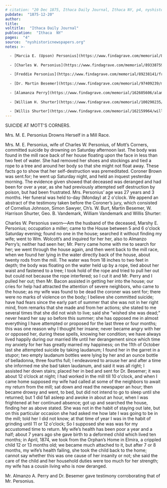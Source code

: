 ```yaml
---
# citation: "20 Dec 1875, Ithaca Daily Journal, Ithaca NY, p4, nyshistoricnewspapers.org."
pubdate:  "1875-12-20"
author: 
title: 
voltitle:  "Ithaca Daily Journal"
publocation:  "Ithaca  NY"
pages:  "4"
source:  "nyshistoricnewspapers.org"
notes: >-

  - [Marcia E. (Upson) Personius](https://www.findagrave.com/memorial/89238131/marcia-e-personius) (05 Nov 1848 to 18 Dec 1875).
  
  - [Charles W. Personius](https://www.findagrave.com/memorial/89338759/charles-w-personius) (1840 to 1924).
  
  - [Freddie Personius](https://www.findagrave.com/memorial/89238141/freddie-personius) (unknown to 06 Oct 1868), the "deformed child" that died at 10 months old.
  
  - [Dr. Martin Besemer](https://www.findagrave.com/memorial/97409239/martin-besemer) (1847 to 1916).
  
  - [Alamanza Perry](https://www.findagrave.com/memorial/162605606/alamanza-perry) (1833 to 04 May 1909). 
  
  - [William H. Shurter](https://www.findagrave.com/memorial/100290235/william-h-shurter) (1845 to 1911).
  
  - [Willis Shurter](https://www.findagrave.com/memorial/162159964/willis-shurter) (1840 to 17 Jan 1914).
---
```

SUICIDE AT MOTT'S CORNERS. 

Mrs. M. E. Personius Drowns Herself in a Mill Race. 

Mrs. M. E. Personius, wife of Charles W. Personius, of Mott’s Corners, committed suicide by drowning on Saturday afternoon last. The body was found in the mill race back of her house floating upon the face in less than two feet of water. She had removed her shoes and stockings and tied a rope to a tree and around her body so that she might not float away. These facts go to show that her self-destruction was premeditated. Coroner Brown was sent.for; he went up Saturday night, and held an inquest yesterday morning. The evidence given showed that deceased was deranged and had been for over a year, as she had previously attempted self destruction by poison, but had been frustrated. Mrs. Personius’ age was 27 years and 3 months. Her funeral was held to-day (Monday) at 2 o'clock. We append an abstract of the testimony taken before the Coroner’s jury, which consisted of Cornelius Johnson, Simon Sawyer, Ch’s. W. Burt, Martin Besemer, W. Harrison Shurter, Geo. B. Vandemark, William Vandemark and Willis Shurter: 

Charles W. Personius sworn—Am the husband of the deceased, Marshy E. Personius; occupation a miller; came to the House between 5 and 6 o'clock Saturday evening; found no one in the house; searched it without finding my wife; went to Wm. Wolcott’s and inquired for her her, also to Almanzo Perry’s; neither had seen her; Mr. Perry came home with me to search for her; we went through the house again, and then went back to the mill race, when we found her lying in the water directly back of the house, about twenty rods from the mill. The water was from 18 inches to two feet in depth; the body was floating on the water held up by a rope, tied about her waist and fastened to a tree; I took hold of the rope and tried to pull her out but could not because the rope interfered; so I cut it and Mr. Perry and I pulled her out; then Mr. Bacon assisted in getting her into the house; our cries for help had attracted the attention of severe neighbors, who came to the house; as my wife was found to be dead the coroner was sent for; there were no marks of violence on the body; I believe she committed suicide; have had fears since the early part of summer that she was not in her right mind, from remarks that she made and from her actions; she stated to me several times that she did not wish to live; said she "wished she was dead;" never heard her say so before this summer; she has opposed me in almost everything I have attempted or proposed for the last three or four months; this was one reason why I thought her insane; never became angry with her or opposed her, during these spells, knowing her condition; we have always lived happily during our married life until her derangement since which time my anxiety for her has greatly marred my happiness; on the 11th of October last she attempted suicide by taking laudanum; I found her in the garret in a stupor; two empty laudanum bottles were lying by her and an ounce bottle of belladonna, three fourths full; I endeavored to arouse her and after a time she informed me she bad taken laudanum, and said it was all right; I assisted her down stairs; placed her in bed and sent for Dr. Besemer; it was about 12 o’clock at night; I had worked in the mill till 10 o'clock, and when I came home supposed my wife had called at some of the neighbors to await my return from the mill; sat down and read the newspaper an hour; then became drowsy and went, to bed, but did not intend to go to sleep until she returned; but 1 did fall asleep and awoke in about an hour, when I was frightened at her continued absence; got up and searched the house, finding her as above stated. She was not in the habit of staying out late, but on this particular occasion she had asked me how late I was going to be in the mill; told her I did not know; at that time of year I was in the habit of grinding until 11 or 12
o'clock; So I supposed she was was for my accustomed time to return. My wife’s health has been poor a year and a half; about 7 years ago she gave birth to a deformed child which lived ten months; in April, 1874, we took from the Orphan’s Home in Elmira, a crippled child 12 or 13 months old; we became much attached to it, but after 7 or 8 months, my wife’s health failing, she took the child back to the home; cannot say whether this was one cause of her insanity or not; she said the care of the child and her household duties were too much for her strength; my wife has a cousin living who is now deranged. 

Mr. Almanzo A. Perry and Dr. Besemer gave testimony corroborating that of Mr. Personius.

